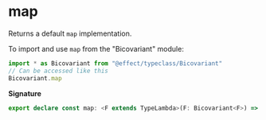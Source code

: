 # map

Returns a default `map` implementation.

To import and use `map` from the "Bicovariant" module:

```ts
import * as Bicovariant from "@effect/typeclass/Bicovariant"
// Can be accessed like this
Bicovariant.map
```

**Signature**

```ts
export declare const map: <F extends TypeLambda>(F: Bicovariant<F>) => Covariant<F>["map"]
```
